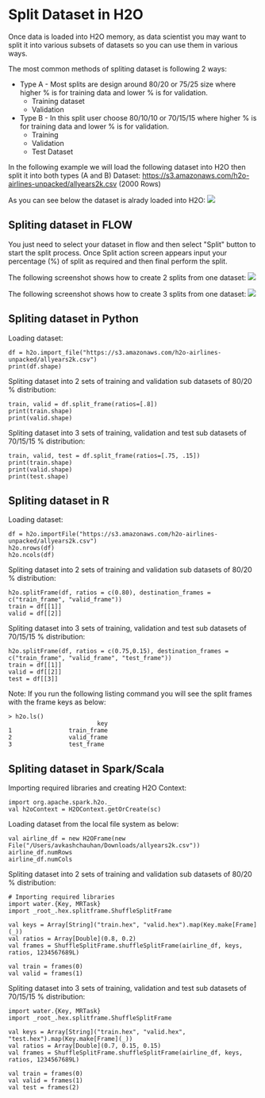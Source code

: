 # Split Dataset in H2O #

Once data is loaded into H2O memory, as data scientist you may want to split it into various subsets of datasets so you can use them in various ways.

The most common methods of spliting dataset is following 2 ways:
- Type A - Most splits are design around 80/20 or 75/25 size where higher % is for training data and lower % is for validation.
  - Training dataset
  - Validation
- Type B - In this split user choose 80/10/10 or 70/15/15 where higher % is for training data and lower % is for validation.
  - Training 
  - Validation
  - Test Dataset

In the following example we will load the following dataset into H2O then split it into both types (A and B)
Dataset: https://s3.amazonaws.com/h2o-airlines-unpacked/allyears2k.csv (2000 Rows)

As you can see below the dataset is alrady loaded into H2O:
![](https://github.com/Avkash/mldl/blob/master/images/flow-split-main.png?raw=true)
## Spliting dataset in FLOW ##
You just need to select your dataset in flow and then select "Split" button to start the split process. Once Split action screen appears input your percentage (%) of split as required and then final perform the split. 

The following screenshot shows how to create 2 splits from one dataset:
![](https://github.com/Avkash/mldl/blob/master/images/flow-split-2sets.png?raw=true)

The following screenshot shows how to create 3 splits from one dataset:
![](https://github.com/Avkash/mldl/blob/master/images/flow-split-3sets.png?raw=true)

## Spliting dataset in Python ##
Loading dataset:
```
df = h2o.import_file("https://s3.amazonaws.com/h2o-airlines-unpacked/allyears2k.csv")
print(df.shape)
```
Spliting dataset into 2 sets of training and validation sub datasets of 80/20 % distribution:
```
train, valid = df.split_frame(ratios=[.8])
print(train.shape)
print(valid.shape)
```
Spliting dataset into 3 sets of training, validation and test sub datasets of 70/15/15 % distribution:
```
train, valid, test = df.split_frame(ratios=[.75, .15])
print(train.shape)
print(valid.shape)
print(test.shape)
```

## Spliting dataset in R ##
Loading dataset:
```
df = h2o.importFile("https://s3.amazonaws.com/h2o-airlines-unpacked/allyears2k.csv")
h2o.nrows(df)
h2o.ncols(df)
```
Spliting dataset into 2 sets of training and validation sub datasets of 80/20 % distribution:
```
h2o.splitFrame(df, ratios = c(0.80), destination_frames = c("train_frame", "valid_frame"))
train = df[[1]]
valid = df[[2]]
```
Spliting dataset into 3 sets of training, validation and test sub datasets of 70/15/15 % distribution:
```
h2o.splitFrame(df, ratios = c(0.75,0.15), destination_frames = c("train_frame", "valid_frame", "test_frame"))
train = df[[1]]
valid = df[[2]]
test = df[[3]]
```
Note: If you run the following listing command you will see the split frames with the frame keys as below:
```
> h2o.ls()
                         key
1                train_frame
2                valid_frame
3                test_frame
```

## Spliting dataset in Spark/Scala ##
Importing required libraries and creating H2O Context:
```
import org.apache.spark.h2o._
val h2oContext = H2OContext.getOrCreate(sc)
```
Loading dataset from the local file system as below:
```
val airline_df = new H2OFrame(new File("/Users/avkashchauhan/Downloads/allyears2k.csv"))
airline_df.numRows
airline_df.numCols
```
Spliting dataset into 2 sets of training and validation sub datasets of 80/20 % distribution:
```
# Importing required libraries
import water.{Key, MRTask}
import _root_.hex.splitframe.ShuffleSplitFrame

val keys = Array[String]("train.hex", "valid.hex").map(Key.make[Frame](_))
val ratios = Array[Double](0.8, 0.2)
val frames = ShuffleSplitFrame.shuffleSplitFrame(airline_df, keys, ratios, 1234567689L)

val train = frames(0)
val valid = frames(1)
```
Spliting dataset into 3 sets of training, validation and test sub datasets of 70/15/15 % distribution:
```
import water.{Key, MRTask}
import _root_.hex.splitframe.ShuffleSplitFrame

val keys = Array[String]("train.hex", "valid.hex", "test.hex").map(Key.make[Frame](_))
val ratios = Array[Double](0.7, 0.15, 0.15)
val frames = ShuffleSplitFrame.shuffleSplitFrame(airline_df, keys, ratios, 1234567689L)

val train = frames(0)
val valid = frames(1)
val test = frames(2)
```

